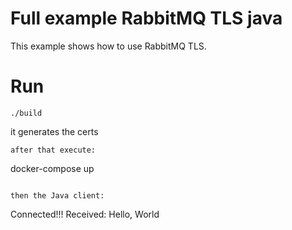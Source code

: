 Full example RabbitMQ TLS java
==
This example shows how to use RabbitMQ TLS.

Run
==
```
./build
```
it generates the certs
```
after that execute:
```
docker-compose up
```

then the Java client:
```
Connected!!!
Received: Hello, World
```